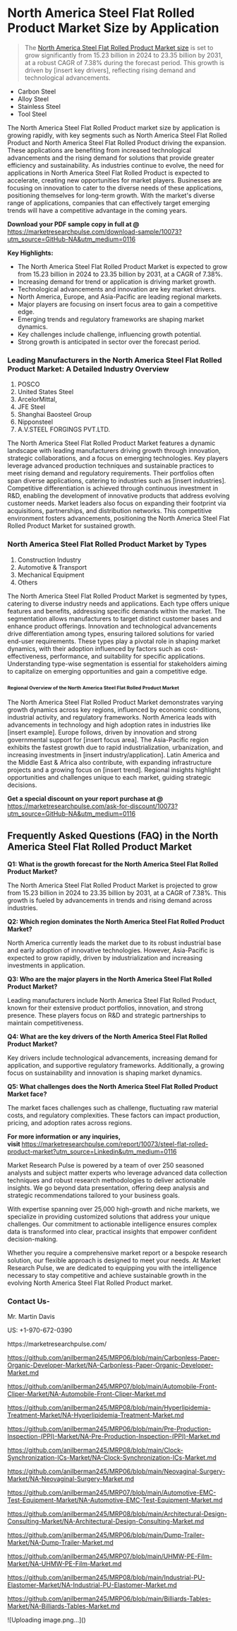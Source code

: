<h1>North America Steel Flat Rolled Product Market&nbsp;Size by Application</h1><blockquote><p>The <a href="https://marketresearchpulse.com/download-sample/10073?utm_source=GitHub-NA&amp;utm_medium=0116">North America Steel Flat Rolled Product Market size</a> is set to grow significantly from 15.23 billion in 2024 to 23.35 billion by 2031, at a robust CAGR of 7.38% during the forecast period. This growth is driven by [insert key drivers], reflecting rising demand and technological advancements.</p></blockquote><ul><li>Carbon Steel<li> Alloy Steel<li> Stainless Steel<li> Tool Steel</li></ul><p>The North America Steel Flat Rolled Product market size by application is growing rapidly, with key segments such as North America Steel Flat Rolled Product and North America Steel Flat Rolled Product driving the expansion. These applications are benefiting from increased technological advancements and the rising demand for solutions that provide greater efficiency and sustainability. As industries continue to evolve, the need for applications in North America Steel Flat Rolled Product is expected to accelerate, creating new opportunities for market players. Businesses are focusing on innovation to cater to the diverse needs of these applications, positioning themselves for long-term growth. With the market's diverse range of applications, companies that can effectively target emerging trends will have a competitive advantage in the coming years.</p><p><strong>Download your PDF sample copy in full at @ </strong><a href="https://marketresearchpulse.com/download-sample/10073?utm_source=GitHub-NA&amp;utm_medium=0116">https://marketresearchpulse.com/download-sample/10073?utm_source=GitHub-NA&amp;utm_medium=0116</a></p><p><strong>Key Highlights: </strong></p><ul><li>The North America Steel Flat Rolled Product Market is expected to grow from 15.23 billion in 2024 to 23.35 billion by 2031, at a CAGR of 7.38%.</li><li>Increasing demand for trend or application is driving market growth.</li><li>Technological advancements and innovation are key market drivers.</li><li>North America, Europe, and Asia-Pacific are leading regional markets.</li><li>Major players are focusing on insert focus area to gain a competitive edge.</li><li>Emerging trends and regulatory frameworks are shaping market dynamics.</li><li>Key challenges include challenge, influencing growth potential.</li><li>Strong growth is anticipated in sector over the forecast period.</li></ul><h3>Leading Manufacturers in the North America Steel Flat Rolled Product Market: A Detailed Industry Overview</h3><ol><li>POSCO</li><li>United States Steel</li><li>ArcelorMittal,</li><li>JFE Steel</li><li>Shanghai Baosteel Group</li><li>Nipponsteel</li><li>A.V.STEEL FORGINGS PVT.LTD.</li></ol><div class="flex max-w-full flex-col flex-grow"><div class="min-h-8 text-message flex w-full flex-col items-end gap-2 whitespace-normal break-words [.text-message+&amp;]:mt-5" dir="auto" data-message-author-role="assistant" data-message-id="fd8432e4-4910-450d-b182-61b7bfb0a01f" data-message-model-slug="gpt-4o"><div class="flex w-full flex-col gap-1 empty:hidden first:pt-[3px]"><div class="markdown prose w-full break-words dark:prose-invert light"><p>The North America Steel Flat Rolled Product Market features a dynamic landscape with leading manufacturers driving growth through innovation, strategic collaborations, and a focus on emerging technologies. Key players leverage advanced production techniques and sustainable practices to meet rising demand and regulatory requirements. Their portfolios often span diverse applications, catering to industries such as [insert industries]. Competitive differentiation is achieved through continuous investment in R&amp;D, enabling the development of innovative products that address evolving customer needs. Market leaders also focus on expanding their footprint via acquisitions, partnerships, and distribution networks. This competitive environment fosters advancements, positioning the North America Steel Flat Rolled Product Market for sustained growth.</p></div></div></div></div><h3>North America Steel Flat Rolled Product Market by Types</h3><ol><li>Construction Industry<li> Automotive & Transport<li> Mechanical Equipment<li> Others</li></ol><div class="flex max-w-full flex-col flex-grow"><div class="min-h-8 text-message flex w-full flex-col items-end gap-2 whitespace-normal break-words [.text-message+&amp;]:mt-5" dir="auto" data-message-author-role="assistant" data-message-id="084470be-0bb7-4664-bddf-5156b4f41249" data-message-model-slug="gpt-4o-mini"><div class="flex w-full flex-col gap-1 empty:hidden first:pt-[3px]"><div class="markdown prose w-full break-words dark:prose-invert light"><p>The North America Steel Flat Rolled Product Market is segmented by types, catering to diverse industry needs and applications. Each type offers unique features and benefits, addressing specific demands within the market. The segmentation allows manufacturers to target distinct customer bases and enhance product offerings. Innovation and technological advancements drive differentiation among types, ensuring tailored solutions for varied end-user requirements. These types play a pivotal role in shaping market dynamics, with their adoption influenced by factors such as cost-effectiveness, performance, and suitability for specific applications. Understanding type-wise segmentation is essential for stakeholders aiming to capitalize on emerging opportunities and gain a competitive edge.</p></div></div></div></div><h3><span style="font-size: 11px;">Regional Overview of the North America Steel Flat Rolled Product Market</span></h3><div class="flex max-w-full flex-col flex-grow"><div class="min-h-8 text-message flex w-full flex-col items-end gap-2 whitespace-normal break-words [.text-message+&amp;]:mt-5" dir="auto" data-message-author-role="assistant" data-message-id="e9038762-ce64-4e30-91c9-9bd413514231" data-message-model-slug="gpt-4o-mini"><div class="flex w-full flex-col gap-1 empty:hidden first:pt-[3px]"><div class="markdown prose w-full break-words dark:prose-invert light"><p>The North America Steel Flat Rolled Product Market demonstrates varying growth dynamics across key regions, influenced by economic conditions, industrial activity, and regulatory frameworks. North America leads with advancements in technology and high adoption rates in industries like [insert example]. Europe follows, driven by innovation and strong governmental support for [insert focus area]. The Asia-Pacific region exhibits the fastest growth due to rapid industrialization, urbanization, and increasing investments in [insert industry/application]. Latin America and the Middle East &amp; Africa also contribute, with expanding infrastructure projects and a growing focus on [insert trend]. Regional insights highlight opportunities and challenges unique to each market, guiding strategic decisions.</p></div></div></div></div><p><strong>Get a special discount on your report purchase at @ </strong><a href="https://marketresearchpulse.com/ask-for-discount/10073?utm_source=GitHub-NA&amp;utm_medium=0116">https://marketresearchpulse.com/ask-for-discount/10073?utm_source=GitHub-NA&amp;utm_medium=0116</a></p><h2>Frequently Asked Questions (FAQ) in the North America Steel Flat Rolled Product Market</h2><p><strong>Q1: What is the growth forecast for the North America Steel Flat Rolled Product Market?</strong></p><p>The North America Steel Flat Rolled Product Market is projected to grow from 15.23 billion in 2024 to 23.35 billion by 2031, at a CAGR of 7.38%. This growth is fueled by advancements in trends and rising demand across industries.</p><p><strong>Q2: Which region dominates the North America Steel Flat Rolled Product Market?</strong></p><p>North America currently leads the market due to its robust industrial base and early adoption of innovative technologies. However, Asia-Pacific is expected to grow rapidly, driven by industrialization and increasing investments in application.</p><p><strong>Q3: Who are the major players in the North America Steel Flat Rolled Product Market?</strong></p><p>Leading manufacturers include North America Steel Flat Rolled Product, known for their extensive product portfolios, innovation, and strong presence. These players focus on R&amp;D and strategic partnerships to maintain competitiveness.</p><p><strong>Q4: What are the key drivers of the North America Steel Flat Rolled Product Market?</strong></p><p>Key drivers include technological advancements, increasing demand for application, and supportive regulatory frameworks. Additionally, a growing focus on sustainability and innovation is shaping market dynamics.</p><p><strong>Q5: What challenges does the North America Steel Flat Rolled Product Market face?</strong></p><p>The market faces challenges such as challenge, fluctuating raw material costs, and regulatory complexities. These factors can impact production, pricing, and adoption rates across regions.</p><p><strong>For more information or any inquiries, visit&nbsp;</strong><a href="https://marketresearchpulse.com/report/10073/steel-flat-rolled-product-market?utm_source=Linkedin&utm_medium=0116">https://marketresearchpulse.com/report/10073/steel-flat-rolled-product-market?utm_source=Linkedin&utm_medium=0116</a></p><p>Market Research Pulse is powered by a team of over 250 seasoned analysts and subject matter experts who leverage advanced data collection techniques and robust research methodologies to deliver actionable insights. We go beyond data presentation, offering deep analysis and strategic recommendations tailored to your business goals.</p><p>With expertise spanning over 25,000 high-growth and niche markets, we specialize in providing customized solutions that address your unique challenges. Our commitment to actionable intelligence ensures complex data is transformed into clear, practical insights that empower confident decision-making.</p><p>Whether you require a comprehensive market report or a bespoke research solution, our flexible approach is designed to meet your needs. At Market Research Pulse, we are dedicated to equipping you with the intelligence necessary to stay competitive and achieve sustainable growth in the evolving North America Steel Flat Rolled Product market.</p><h3><strong>Contact Us-</strong></h3><p>Mr. Martin Davis</p><p>US: +1-970-672-0390</p><p>https://marketresearchpulse.com/</p><p><a href="https://github.com/anilberman245/MRP06/blob/main/Carbonless-Paper-Organic-Developer-Market/NA-Carbonless-Paper-Organic-Developer-Market.md">https://github.com/anilberman245/MRP06/blob/main/Carbonless-Paper-Organic-Developer-Market/NA-Carbonless-Paper-Organic-Developer-Market.md</a></p><p><a href="https://github.com/anilberman245/MRP07/blob/main/Automobile-Front-Cliper-Market/NA-Automobile-Front-Cliper-Market.md">https://github.com/anilberman245/MRP07/blob/main/Automobile-Front-Cliper-Market/NA-Automobile-Front-Cliper-Market.md</a></p><p><a href="https://github.com/anilberman245/MRP08/blob/main/Hyperlipidemia-Treatment-Market/NA-Hyperlipidemia-Treatment-Market.md">https://github.com/anilberman245/MRP08/blob/main/Hyperlipidemia-Treatment-Market/NA-Hyperlipidemia-Treatment-Market.md</a></p><p><a href="https://github.com/anilberman245/MRP06/blob/main/Pre-Production-Inspection-(PPI)-Market/NA-Pre-Production-Inspection-(PPI)-Market.md">https://github.com/anilberman245/MRP06/blob/main/Pre-Production-Inspection-(PPI)-Market/NA-Pre-Production-Inspection-(PPI)-Market.md</a></p><p><a href="https://github.com/anilberman245/MRP08/blob/main/Clock-Synchronization-ICs-Market/NA-Clock-Synchronization-ICs-Market.md">https://github.com/anilberman245/MRP08/blob/main/Clock-Synchronization-ICs-Market/NA-Clock-Synchronization-ICs-Market.md</a></p><p><a href="https://github.com/anilberman245/MRP06/blob/main/Neovaginal-Surgery-Market/NA-Neovaginal-Surgery-Market.md">https://github.com/anilberman245/MRP06/blob/main/Neovaginal-Surgery-Market/NA-Neovaginal-Surgery-Market.md</a></p><p><a href="https://github.com/anilberman245/MRP07/blob/main/Automotive-EMC-Test-Equipment-Market/NA-Automotive-EMC-Test-Equipment-Market.md">https://github.com/anilberman245/MRP07/blob/main/Automotive-EMC-Test-Equipment-Market/NA-Automotive-EMC-Test-Equipment-Market.md</a></p><p><a href="https://github.com/anilberman245/MRP08/blob/main/Architectural-Design-Consulting-Market/NA-Architectural-Design-Consulting-Market.md">https://github.com/anilberman245/MRP08/blob/main/Architectural-Design-Consulting-Market/NA-Architectural-Design-Consulting-Market.md</a></p><p><a href="https://github.com/anilberman245/MRP06/blob/main/Dump-Trailer-Market/NA-Dump-Trailer-Market.md">https://github.com/anilberman245/MRP06/blob/main/Dump-Trailer-Market/NA-Dump-Trailer-Market.md</a></p><p><a href="https://github.com/anilberman245/MRP07/blob/main/UHMW-PE-Film-Market/NA-UHMW-PE-Film-Market.md">https://github.com/anilberman245/MRP07/blob/main/UHMW-PE-Film-Market/NA-UHMW-PE-Film-Market.md</a></p><p><a href="https://github.com/anilberman245/MRP08/blob/main/Industrial-PU-Elastomer-Market/NA-Industrial-PU-Elastomer-Market.md">https://github.com/anilberman245/MRP08/blob/main/Industrial-PU-Elastomer-Market/NA-Industrial-PU-Elastomer-Market.md</a></p><p><a href="https://github.com/anilberman245/MRP06/blob/main/Billiards-Tables-Market/NA-Billiards-Tables-Market.md">https://github.com/anilberman245/MRP06/blob/main/Billiards-Tables-Market/NA-Billiards-Tables-Market.md</a></p>
![Uploading image.png…]()
